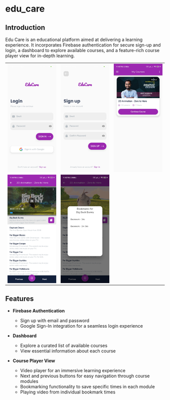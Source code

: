 # edu_care
## Introduction

Edu Care is an educational platform aimed at delivering a learning experience. It incorporates Firebase authentication for secure sign-up and login, a dashboard to explore available courses, and a feature-rich course player view for in-depth learning.

<table>
  <tr>
    <td><img src="/assets/images/ss/1.jpg" width=270 ></td>
    <td><img src="/assets/images/ss/2.jpg" width=270 ></td>
    <td><img src="/assets/images/ss/3.jpg" width=270 ></td>
  </tr>
  <tr>
     <td><img src="/assets/images/ss/4.jpg" width=270 ></td>
     <td><img src="/assets/images/ss/5.jpg" width=270 ></td>
  </tr>
 </table>

## Features

- **Firebase Authentication**
  - Sign up with email and password
  - Google Sign-In integration for a seamless login experience

- **Dashboard**
  - Explore a curated list of available courses
  - View essential information about each course

- **Course Player View**
  - Video player for an immersive learning experience
  - Next and previous buttons for easy navigation through course modules
  - Bookmarking functionality to save specific times in each module
  - Playing video from individual bookmark times



